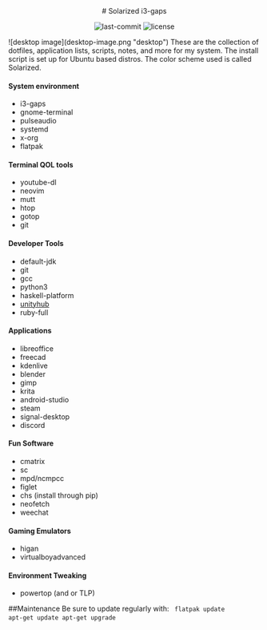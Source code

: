 <div id="header" style="text-align:center">
# Solarized i3-gaps
<p>
<img alt="last-commit" src="https://img.shields.io/github/last-commit/kinnaman/dotfiles">
<img alt="license" src="https://img.shields.io/github/license/kinnaman/dotfiles">
</p>
</div>
![desktop image](desktop-image.png "desktop")
These are the collection of dotfiles, application lists, scripts, notes, and more for my system. The install script is set up for Ubuntu based distros. The color scheme used is called Solarized.

#### System environment
- i3-gaps
- gnome-terminal
- pulseaudio
- systemd
- x-org
- flatpak

#### Terminal QOL tools
- youtube-dl
- neovim
- mutt
- htop
- gotop
- git

#### Developer Tools
- default-jdk
- git
- gcc
- python3
- haskell-platform
- [unityhub](https://docs.unity3d.com/hub/manual/InstallHub.html#install-hub-linux)
- ruby-full

#### Applications
- libreoffice
- freecad
- kdenlive
- blender
- gimp
- krita
- android-studio
- steam
- signal-desktop
- discord

#### Fun Software
- cmatrix
- sc
- mpd/ncmpcc
- figlet
- chs (install through pip) 
- neofetch
- weechat


#### Gaming Emulators
- higan
- virtualboyadvanced

#### Environment Tweaking
- powertop (and or TLP)

##Maintenance
Be sure to update regularly with:
<code>
flatpak update
apt-get update
apt-get upgrade
</code>
